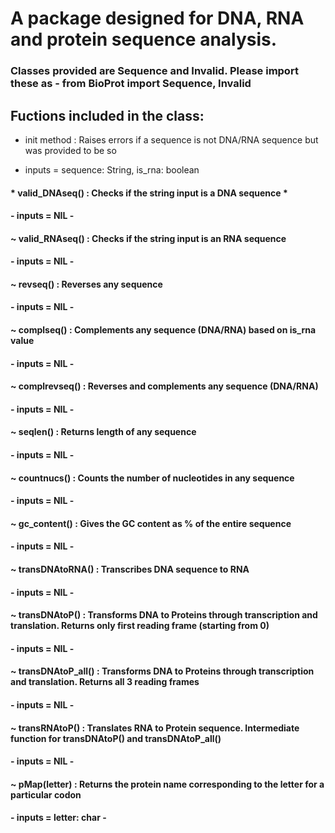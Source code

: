  # A package designed for DNA, RNA and protein sequence analysis.
 ### Classes provided are Sequence and Invalid. Please import these as - from BioProt import Sequence, Invalid
 ## Fuctions included in the class:
 * init method : Raises errors if a sequence is not DNA/RNA sequence but was provided to be so
  - inputs = sequence: String, is_rna: boolean
 #### * valid_DNAseq() : Checks if the string input is a DNA sequence *
   #### - inputs = NIL -
 #### ~ valid_RNAseq() : Checks if the string input is an RNA sequence
   #### - inputs = NIL -
 #### ~ revseq() : Reverses any sequence
   #### - inputs = NIL -
 #### ~ complseq() : Complements any sequence (DNA/RNA) based on is_rna value
   #### - inputs = NIL -
#### ~ complrevseq() : Reverses and complements any sequence (DNA/RNA)
   #### - inputs = NIL -
#### ~ seqlen() : Returns length of any sequence
   #### - inputs = NIL -
#### ~ countnucs() : Counts the number of nucleotides in any sequence
   #### - inputs = NIL -
#### ~ gc_content() : Gives the GC content as % of the entire sequence
   #### - inputs = NIL -
#### ~ transDNAtoRNA() : Transcribes DNA sequence to RNA
   #### - inputs = NIL -
#### ~ transDNAtoP() : Transforms DNA to Proteins through transcription and translation. Returns only first reading frame (starting from 0)
   #### - inputs = NIL -
#### ~ transDNAtoP_all() : Transforms DNA to Proteins through transcription and translation. Returns all 3 reading frames 
   #### - inputs = NIL -
#### ~ transRNAtoP() : Translates RNA to Protein sequence. Intermediate function for transDNAtoP() and transDNAtoP_all()
   #### - inputs = NIL -
#### ~ pMap(letter) : Returns the protein name corresponding to the letter for a particular codon
  #### - inputs = letter: char -
    
